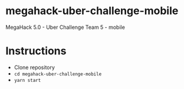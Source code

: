 # megahack-uber-challenge-mobile
MegaHack 5.0 - Uber Challenge Team 5 - mobile

# Instructions
- Clone repository
- `cd megahack-uber-challenge-mobile`
- `yarn start `
